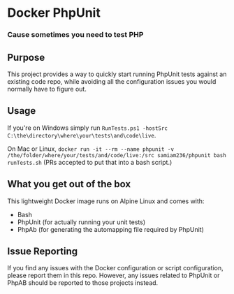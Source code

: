# Docker PhpUnit
### Cause sometimes you need to test PHP

## Purpose
This project provides a way to quickly start running PhpUnit tests against an existing code repo, while avoiding all the configuration issues you would normally have to figure out.

## Usage
If you're on Windows simply run `RunTests.ps1 -hostSrc C:\the\directory\where\your\tests\and\code\live`.

On Mac or Linux, `docker run -it --rm --name phpunit -v /the/folder/where/your/tests/and/code/live:/src samiam236/phpunit bash runTests.sh`
(PRs accepted to put that into a bash script.)

## What you get out of the box
This lightweight Docker image runs on Alpine Linux and comes with:
- Bash
- PhpUnit (for actually running your unit tests)
- PhpAb (for generating the automapping file required by PhpUnit)

## Issue Reporting
If you find any issues with the Docker configuration or script configuration, please report them in this repo. However, any issues related to PhpUnit or PhpAB should be reported to those projects instead.
